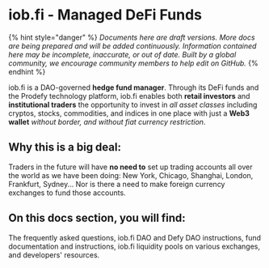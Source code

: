 # iob.fi - Managed DeFi Funds

{% hint style="danger" %}
_Documents here are draft versions. More docs are being prepared and will be added continuously. Information contained here may be incomplete, inaccurate, or out of date. Built by a global community, we encourage community members to help edit on GitHub._
{% endhint %}

iob.fi is a DAO-governed **hedge fund manager**. Through its DeFi funds and the Prodefy technology platform, iob.fi enables both **retail investors** and **institutional traders** the opportunity to invest in _all asset classes_ including cryptos, stocks, commodities, and indices in one place with just a **Web3 wallet** _without border, and without fiat currency restriction_. 

## Why this is a big deal:

Traders in the future will have **no need to** set up trading accounts all over the world as we have been doing: New York, Chicago, Shanghai, London, Frankfurt, Sydney... Nor is there a need to make foreign currency exchanges to fund those accounts. 

## On this docs section, you will find:

The frequently asked questions, iob.fi DAO and Defy DAO instructions, fund documentation and instructions, iob.fi liquidity pools on various exchanges, and developers' resources. 



